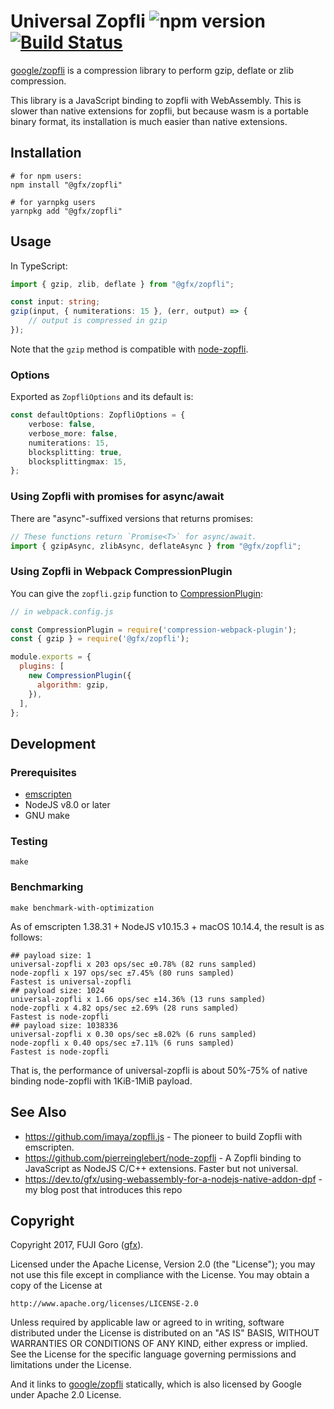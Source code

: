 # Universal Zopfli ![npm version](https://img.shields.io/npm/v/@gfx/zopfli.svg) [![Build Status](https://travis-ci.org/gfx/universal-zopfli-js.svg?branch=master)](https://travis-ci.org/gfx/universal-zopfli-js)

[google/zopfli](https://github.com/google/zopfli) is a compression library to perform
gzip, deflate or zlib compression.

This library is a JavaScript binding to zopfli with WebAssembly. This is slower than native extensions for zopfli, but because wasm is a portable binary format, its installation is much easier than native extensions.

## Installation

```shell-session
# for npm users:
npm install "@gfx/zopfli"

# for yarnpkg users
yarnpkg add "@gfx/zopfli"
```

## Usage

In TypeScript:

```typescript
import { gzip, zlib, deflate } from "@gfx/zopfli";

const input: string;
gzip(input, { numiterations: 15 }, (err, output) => {
    // output is compressed in gzip
});
```

Note that the `gzip` method is compatible with [node-zopfli](https://github.com/pierreinglebert/node-zopfli).

### Options

Exported as `ZopfliOptions` and its default is:

```typescript
const defaultOptions: ZopfliOptions = {
    verbose: false,
    verbose_more: false,
    numiterations: 15,
    blocksplitting: true,
    blocksplittingmax: 15,
};
```

### Using Zopfli with promises for async/await

There are "async"-suffixed versions that returns promises:

```typescript
// These functions return `Promise<T>` for async/await.
import { gzipAsync, zlibAsync, deflateAsync } from "@gfx/zopfli";
```

### Using Zopfli in Webpack CompressionPlugin

You can give the `zopfli.gzip` function to [CompressionPlugin](https://github.com/webpack-contrib/compression-webpack-plugin):

```js
// in webpack.config.js

const CompressionPlugin = require('compression-webpack-plugin');
const { gzip } = require('@gfx/zopfli');

module.exports = {
  plugins: [
    new CompressionPlugin({
      algorithm: gzip,
    }),
  ],
};
```

## Development

### Prerequisites

* [emscripten](https://github.com/kripken/emscripten)
* NodeJS v8.0 or later
* GNU make

### Testing

```shell-session
make
```

### Benchmarking

```shell-session
make benchmark-with-optimization
```

As of emscripten 1.38.31 + NodeJS v10.15.3 + macOS 10.14.4, the result is as follows:

```
## payload size: 1
universal-zopfli x 203 ops/sec ±0.78% (82 runs sampled)
node-zopfli x 197 ops/sec ±7.45% (80 runs sampled)
Fastest is universal-zopfli
## payload size: 1024
universal-zopfli x 1.66 ops/sec ±14.36% (13 runs sampled)
node-zopfli x 4.82 ops/sec ±2.69% (28 runs sampled)
Fastest is node-zopfli
## payload size: 1038336
universal-zopfli x 0.30 ops/sec ±8.02% (6 runs sampled)
node-zopfli x 0.40 ops/sec ±7.11% (6 runs sampled)
Fastest is node-zopfli
```

That is, the performance of universal-zopfli is about 50%-75% of native binding node-zopfli with 1KiB-1MiB payload.

## See Also

* https://github.com/imaya/zopfli.js - The pioneer to build Zopfli with emscripten.
* https://github.com/pierreinglebert/node-zopfli - A Zopfli binding to JavaScript as NodeJS C/C++ extensions. Faster but not universal.
* https://dev.to/gfx/using-webassembly-for-a-nodejs-native-addon-dpf - my blog post that introduces this repo

## Copyright

Copyright 2017, FUJI Goro ([gfx](https://github.com/gfx)).

Licensed under the Apache License, Version 2.0 (the "License");
you may not use this file except in compliance with the License.
You may obtain a copy of the License at

    http://www.apache.org/licenses/LICENSE-2.0

Unless required by applicable law or agreed to in writing, software
distributed under the License is distributed on an "AS IS" BASIS,
WITHOUT WARRANTIES OR CONDITIONS OF ANY KIND, either express or implied.
See the License for the specific language governing permissions and
limitations under the License.

And it links to [google/zopfli](https://github.com/google/zopfli) statically,
which is also licensed by Google under Apache 2.0 License.
